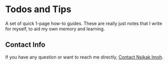 # Todos and Tips
A set of quick 1-page how-to guides. These are really just notes that I write for myself, to aid my own memory and learning.

## Contact Info

If you have any question or want to reach me directly, 
[Contact Nsikak Imoh](https://nsikakimoh.com).

